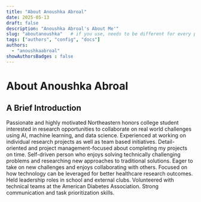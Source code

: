 ```yaml
---
title: "About Anoushka Abroal"
date: 2025-05-13
draft: false
description: "Anoushka Abroal's About Me'"
slug: "aboutanoushka"   # if you use, needs to be different for every post
tags: ["authors", "config", "docs"]
authors:
  - "anoushkaabroal"
showAuthorsBadges : false
---
```


# About Anoushka Abroal

## A Brief Introduction
Passionate and highly motivated Northeastern honors college student interested in 
research opportunities to collaborate on real world challenges using AI,
machine learning, and data science. Experienced at working on individual
research projects as well as team based initiatives. Detail-oriented and
project management-focused about completing my projects on time. Self-driven person who enjoys solving technically challenging problems and
researching new approaches to traditional solutions. Eager to take on new
challenges and enjoys collaborating with others. Focused on how
technology can be leveraged for better healthcare research outcomes.
Held leadership roles in school and external clubs. Volunteered with
technical teams at the American Diabetes Association. Strong
communication and task prioritization skills.


